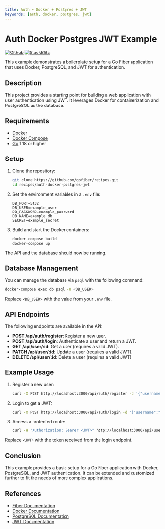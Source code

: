 ```yaml
---
title: Auth + Docker + Postgres + JWT
keywords: [auth, docker, postgres, jwt]
---
```


# Auth Docker Postgres JWT Example

[![Github](https://img.shields.io/static/v1?label=&message=Github&color=2ea44f&style=for-the-badge&logo=github)](https://github.com/gofiber/recipes/tree/master/auth-docker-postgres-jwt) [![StackBlitz](https://img.shields.io/static/v1?label=&message=StackBlitz&color=2ea44f&style=for-the-badge&logo=StackBlitz)](https://stackblitz.com/github/gofiber/recipes/tree/master/auth-docker-postgres-jwt)

This example demonstrates a boilerplate setup for a Go Fiber application that uses Docker, PostgreSQL, and JWT for authentication.

## Description

This project provides a starting point for building a web application with user authentication using JWT. It leverages Docker for containerization and PostgreSQL as the database.

## Requirements

- [Docker](https://www.docker.com/get-started)
- [Docker Compose](https://docs.docker.com/compose/install/)
- [Go](https://golang.org/dl/) 1.18 or higher

## Setup

1. Clone the repository:
    ```bash
    git clone https://github.com/gofiber/recipes.git
    cd recipes/auth-docker-postgres-jwt
    ```

2. Set the environment variables in a `.env` file:
    ```env
    DB_PORT=5432
    DB_USER=example_user
    DB_PASSWORD=example_password
    DB_NAME=example_db
    SECRET=example_secret
    ```

3. Build and start the Docker containers:
    ```bash
    docker-compose build
    docker-compose up
    ```

The API and the database should now be running.

## Database Management

You can manage the database via `psql` with the following command:
```bash
docker-compose exec db psql -U <DB_USER>
```

Replace `<DB_USER>` with the value from your `.env` file.

## API Endpoints

The following endpoints are available in the API:

- **POST /api/auth/register**: Register a new user.
- **POST /api/auth/login**: Authenticate a user and return a JWT.
- **GET /api/user/:id**: Get a user (requires a valid JWT).
- **PATCH /api/user/:id**: Update a user (requires a valid JWT).
- **DELETE /api/user/:id**: Delete a user (requires a valid JWT).

## Example Usage

1. Register a new user:
    ```bash
    curl -X POST http://localhost:3000/api/auth/register -d '{"username":"testuser", "password":"testpassword"}' -H "Content-Type: application/json"
    ```

2. Login to get a JWT:
    ```bash
    curl -X POST http://localhost:3000/api/auth/login -d '{"username":"testuser", "password":"testpassword"}' -H "Content-Type: application/json"
    ```

3. Access a protected route:
    ```bash
    curl -H "Authorization: Bearer <JWT>" http://localhost:3000/api/user/1
    ```

Replace `<JWT>` with the token received from the login endpoint.

## Conclusion

This example provides a basic setup for a Go Fiber application with Docker, PostgreSQL, and JWT authentication. It can be extended and customized further to fit the needs of more complex applications.

## References

- [Fiber Documentation](https://docs.gofiber.io)
- [Docker Documentation](https://docs.docker.com)
- [PostgreSQL Documentation](https://www.postgresql.org/docs/)
- [JWT Documentation](https://jwt.io/introduction/)
